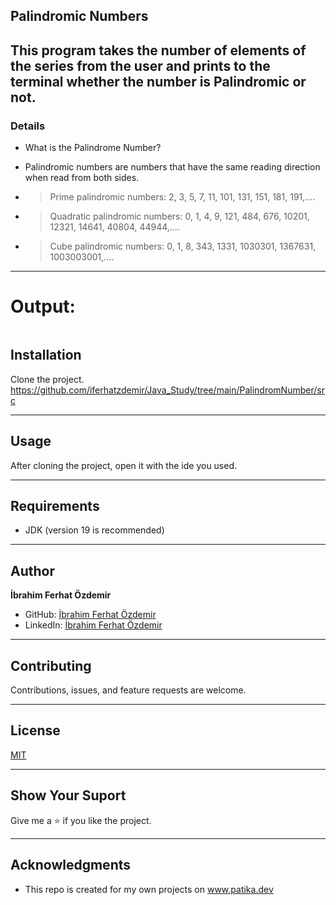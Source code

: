 
## Palindromic Numbers
This program takes the number of elements of the series from the user and prints to the terminal whether the number is Palindromic or not.
--- 

### Details
* What is the Palindrome Number?

* Palindromic numbers are numbers that have the same reading direction when read from both sides.
* > Prime palindromic numbers: 2, 3, 5, 7, 11, 101, 131, 151, 181, 191,….
 * > Quadratic palindromic numbers: 0, 1, 4, 9, 121, 484, 676, 10201, 12321, 14641, 40804, 44944,….
  * >Cube palindromic numbers: 0, 1, 8, 343, 1331, 1030301, 1367631, 1003003001,….
---
# Output:
```agsl

```




## Installation
Clone the project.
https://github.com/iferhatzdemir/Java_Study/tree/main/PalindromNumber/src

---

## Usage
After cloning the project, open it with the ide you used.

---

## Requirements
* JDK (version 19 is recommended)

---

## Author
**İbrahim Ferhat Özdemir**

* GitHub: [İbrahim Ferhat Özdemir](https://github.com/iferhatzdemir)
* LinkedIn: [İbrahim Ferhat Özdemir](https://www.linkedin.com/in/ibrahim-ferhat-%C3%B6zdemir-4304b4139/
  )
---

## Contributing
Contributions, issues, and feature requests are welcome.

---

## License

[MIT](https://choosealicense.com/licenses/mit/)

---

## Show Your Suport
Give me a &#11088; if you like the project.

---

## Acknowledgments
* This repo is created for my own projects on www.patika.dev